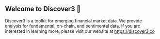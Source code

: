 ## Welcome to Discover3 👋

Discover3 is a toolkit for emerging financial market data. We provide analysis for fundamental, on-chain, and sentimental data. If you are interested in learning more, please visit our website at https://discover3.co
